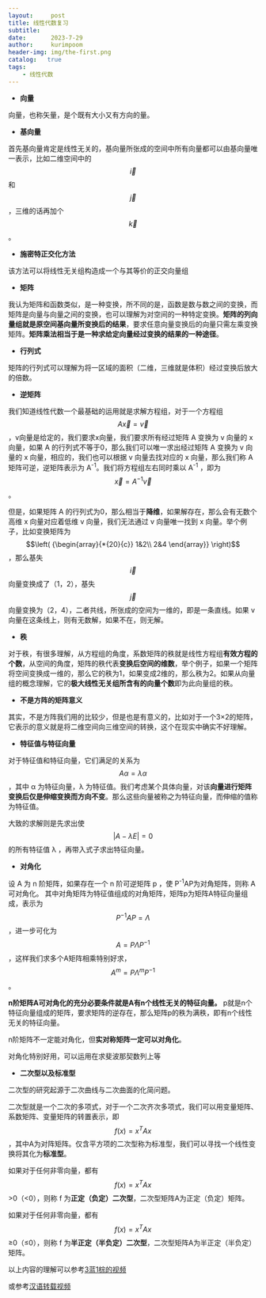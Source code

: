 ```yaml
---
layout:     post
title: 线性代数复习
subtitle:   
date:       2023-7-29
author:     kurimpoom
header-img: img/the-first.png
catalog:   true
tags: 
    - 线性代数
---
```


- **向量**

向量，也称矢量，是个既有大小又有方向的量。

- **基向量**

首先基向量肯定是线性无关的，基向量所张成的空间中所有向量都可以由基向量唯一表示，比如二维空间中的$$\overrightarrow i $$ 和 $$\overrightarrow j $$ ，三维的话再加个 $$\overrightarrow k $$ 。

- **施密特正交化方法**

该方法可以将线性无关组构造成一个与其等价的正交向量组

- **矩阵**

我认为矩阵和函数类似，是一种变换，所不同的是，函数是数与数之间的变换，而矩阵是向量与向量之间的变换，也可以理解为对空间的一种特定变换。**矩阵的列向量组就是原空间基向量所变换后的结果**，要求任意向量变换后的向量只需左乘变换矩阵。**矩阵乘法相当于是一种求给定向量经过变换的结果的一种途径**。

- **行列式**

矩阵的行列式可以理解为将一区域的面积（二维，三维就是体积）经过变换后放大的倍数。

- **逆矩阵**

我们知道线性代数一个最基础的运用就是求解方程组，对于一个方程组 $$A\overrightarrow x  = \overrightarrow v $$ ，v向量是给定的，我们要求x向量，我们要求所有经过矩阵 A 变换为 v 向量的 x 向量，如果 A 的行列式不等于0，那么我们可以唯一求出经过矩阵 A 变换为 v 向量的 x 向量，相应的，我们也可以根据 v 向量去找对应的 x 向量，那么我们称 A 矩阵可逆，逆矩阵表示为 A<sup>-1</sup>。我们将方程组左右同时乘以 A<sup>-1</sup> ，即为 $$\overrightarrow x  = {A^{ - 1}}\overrightarrow v $$。

但是，如果矩阵 A 的行列式为0，那么相当于**降维**，如果解存在，那么会有无数个高维 x 向量对应着低维 v 向量，我们无法通过 v 向量唯一找到 x 向量。举个例子，比如变换矩阵为$$\left( {\begin{array}{*{20}{c}}
1&2\\
2&4
\end{array}} \right)$$，那么基失$$\overrightarrow i $$向量变换成了（1，2），基失$$\overrightarrow  j $$向量变换为（2，4），二者共线，所张成的空间为一维的，即是一条直线。如果 v 向量在这条线上，则有无数解，如果不在，则无解。

- **秩**

对于秩，有很多理解，从方程组的角度，系数矩阵的秩就是线性方程组**有效方程的个数**，从空间的角度，矩阵的秩代表**变换后空间的维数**，举个例子，如果一个矩阵将空间变换成一维的，那么它的秩为1，如果变成2维的，那么秩为2。如果从向量组的概念理解，它的**极大线性无关组所含有的向量个数**即为此向量组的秩。

- **不是方阵的矩阵意义**

其实，不是方阵我们用的比较少，但是也是有意义的，比如对于一个3×2的矩阵，它表示的意义就是将二维空间向三维空间的转换，这个在现实中确实不好理解。

- **特征值与特征向量**

对于特征值和特征向量，它们满足的关系为$$A\alpha  = \lambda \alpha $$，其中 α 为特征向量，λ 为特征值。我们考虑某个具体向量，对该**向量进行矩阵变换后仅是伸缩变换而方向不变**。那么这些向量被称之为特征向量，而伸缩的值称为特征值。

大致的求解则是先求出使$$\left \vert {A - \lambda E} \right \vert = 0$$ 的所有特征值 λ ，再带入式子求出特征向量。

- **对角化**

设 A 为 n 阶矩阵，如果存在一个 n 阶可逆矩阵 p ，使 P<sup>-1</sup>AP为对角矩阵，则称 A 可对角化。 其中对角矩阵为特征值组成的对角矩阵，矩阵p为矩阵A特征向量组成，表示为$${P^{ - 1}}AP = \Lambda $$，进一步可化为$$A = P\Lambda {P^{ - 1}}$$，这样我们求多个A矩阵相乘特别好求，$${A^m} = P{\Lambda ^m}{P^{ - 1}}$$。

**n阶矩阵A可对角化的充分必要条件就是A有n个线性无关的特征向量。** p就是n个特征向量组成的矩阵，要求矩阵的逆存在，那么矩阵p的秩为满秩，即有n个线性无关的特征向量。

n阶矩阵不一定能对角化，但**实对称矩阵一定可以对角化**。

对角化特别好用，可以运用在求斐波那契数列上等

- **二次型以及标准型**

二次型的研究起源于二次曲线与二次曲面的化简问题。

二次型就是一个二次的多项式，对于一个二次齐次多项式，我们可以用变量矩阵、系数矩阵、变量矩阵的转置表示，即$$f(x) = {x^T}Ax$$，其中A为对阵矩阵。仅含平方项的二次型称为标准型，我们可以寻找一个线性变换将其化为**标准型**。

如果对于任何非零向量，都有$$f(x) = {x^T}Ax$$ >0（<0），则称 f 为**正定（负定）二次型**，二次型矩阵A为正定（负定）矩阵。

如果对于任何非零向量，都有$$f(x) = {x^T}Ax$$ ≥0（≤0），则称 f 为**半正定（半负定）二次型**，二次型矩阵A为半正定（半负定）矩阵。



以上内容的理解可以参考[3蓝1棕的视频](https://www.bilibili.com/video/BV1Ys411k7yQ/?spm_id_from=333.337.search-card.all.click&vd_source=00c4991834c6b02ceea2eda1af467383)

或参考[汉语转载视频](https://www.bilibili.com/video/BV1ib411t7YR/?spm_id_from=333.337.search-card.all.click&vd_source=00c4991834c6b02ceea2eda1af467383)